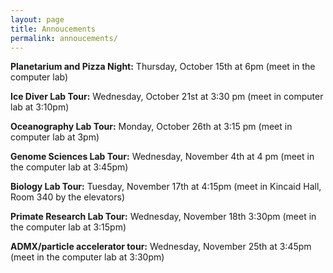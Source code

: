 ```yaml
---
layout: page
title: Annoucements
permalink: annoucements/
---
```


**Planetarium and Pizza Night:** Thursday, October 15th at 6pm (meet in the computer lab)

**Ice Diver Lab Tour:** Wednesday, October 21st at 3:30 pm (meet in computer lab at 3:10pm)

**Oceanography Lab Tour:** Monday, October 26th at 3:15 pm (meet in computer lab at 3pm)

**Genome Sciences Lab Tour:** Wednesday, November 4th at 4 pm (meet in the computer lab at 3:45pm)

**Biology Lab Tour:** Tuesday, November 17th at 4:15pm (meet in Kincaid Hall, Room 340 by the elevators)

**Primate Research Lab Tour:** Wednesday, November 18th 3:30pm (meet in the computer lab at 3:15pm)

**ADMX/particle accelerator tour:** Wednesday, November 25th at 3:45pm (meet in the computer lab at 3:30pm)